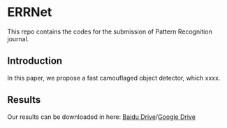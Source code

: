 # ERRNet
This repo contains the codes for the submission of Pattern Recognition journal.

## Introduction

In this paper, we propose a fast camouflaged object detector, which xxxx.

## Results

Our results can be downloaded in here: [Baidu Drive]()/[Google Drive]()
